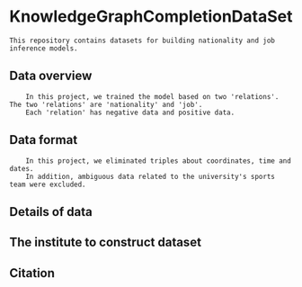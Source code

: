# KnowledgeGraphCompletionDataSet
```
This repository contains datasets for building nationality and job inference models.
```
## Data overview
```description01
    In this project, we trained the model based on two 'relations'. The two 'relations' are 'nationality' and 'job'. 
    Each 'relation' has negative data and positive data.
```

## Data format
```description02
    In this project, we eliminated triples about coordinates, time and dates.  
    In addition, ambiguous data related to the university's sports team were excluded.
```
## Details of data

## The institute to construct dataset

## Citation

